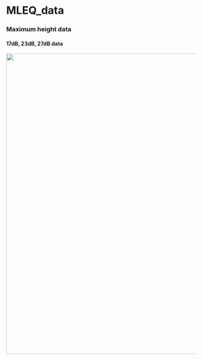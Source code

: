 # MLEQ_data
### Maximum height data
#### 17dB, 23dB, 27dB data
<img width="800" src="https://user-images.githubusercontent.com/34026273/104258262-7f3c9f00-54c2-11eb-932d-184d65dfdc14.png">
